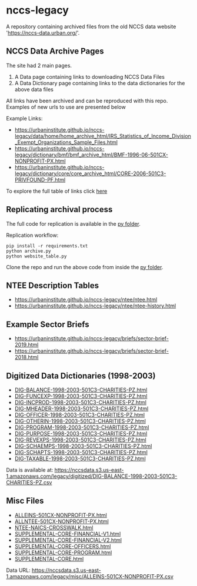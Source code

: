 # nccs-legacy

A repository containing archived files from the old NCCS data website 'https://nccs-data.urban.org/'. 

## NCCS Data Archive Pages

The site had 2 main pages.

 1. A Data page containing links to downloading NCCS Data Files
 2. A Data Dictionary page containing links to the data dictionaries for the above data files

All links have been archived and can be reproduced with this repo. Examples of new urls to use are presented below

Example Links:

* https://urbaninstitute.github.io/nccs-legacy/data/home/home_archive_html/IRS_Statistics_of_Income_Division_Exempt_Organizations_Sample_Files.html
* https://urbaninstitute.github.io/nccs-legacy/dictionary/bmf/bmf_archive_html/BMF-1996-06-501CX-NONPROFIT-PX.html
* https://urbaninstitute.github.io/nccs-legacy/dictionary/core/core_archive_html/CORE-2006-501C3-PRIVFOUND-PF.html

To explore the full table of links click [here](https://github.com/UrbanInstitute/nccs-legacy/blob/main/Archive.md)

## Replicating archival process

The full code for replication is available in the [py folder](https://github.com/UrbanInstitute/nccs-legacy/tree/main/py).

Replication workflow:

```
pip install -r requirements.txt
python archive.py
python website_table.py
```

Clone the repo and run the above code from inside the [py folder](https://github.com/UrbanInstitute/nccs-legacy/tree/main/py).

## NTEE Description Tables

* https://urbaninstitute.github.io/nccs-legacy/ntee/ntee.html
* https://urbaninstitute.github.io/nccs-legacy/ntee/ntee-history.html

## Example Sector Briefs

* https://urbaninstitute.github.io/nccs-legacy/briefs/sector-brief-2019.html
* https://urbaninstitute.github.io/nccs-legacy/briefs/sector-brief-2018.html

## Digitized Data Dictionaries (1998-2003)

- [DIG-BALANCE-1998-2003-501C3-CHARITIES-PZ.html](https://urbaninstitute.github.io/nccs-legacy/dictionary/digitizeddata/digitizeddata_archive_html/DIG-BALANCE-1998-2003-501C3-CHARITIES-PZ.html)
- [DIG-FUNCEXP-1998-2003-501C3-CHARITIES-PZ.html](https://urbaninstitute.github.io/nccs-legacy/dictionary/digitizeddata/digitizeddata_archive_html/DIG-FUNCEXP-1998-2003-501C3-CHARITIES-PZ.html)
- [DIG-INCPROD-1998-2003-501C3-CHARITIES-PZ.html](https://urbaninstitute.github.io/nccs-legacy/dictionary/digitizeddata/digitizeddata_archive_html/DIG-INCPROD-1998-2003-501C3-CHARITIES-PZ.html)
- [DIG-MHEADER-1998-2003-501C3-CHARITIES-PZ.html](https://urbaninstitute.github.io/nccs-legacy/dictionary/digitizeddata/digitizeddata_archive_html/DIG-MHEADER-1998-2003-501C3-CHARITIES-PZ.html)
- [DIG-OFFICER-1998-2003-501C3-CHARITIES-PZ.html](https://urbaninstitute.github.io/nccs-legacy/dictionary/digitizeddata/digitizeddata_archive_html/DIG-OFFICER-1998-2003-501C3-CHARITIES-PZ.html)
- [DIG-OTHERIN-1998-2003-501C3-CHARITIES-PZ.html](https://urbaninstitute.github.io/nccs-legacy/dictionary/digitizeddata/digitizeddata_archive_html/DIG-OTHERIN-1998-2003-501C3-CHARITIES-PZ.html)
- [DIG-PROGRAM-1998-2003-501C3-CHARITIES-PZ.html](https://urbaninstitute.github.io/nccs-legacy/dictionary/digitizeddata/digitizeddata_archive_html/DIG-PROGRAM-1998-2003-501C3-CHARITIES-PZ.html)
- [DIG-PURPOSE-1998-2003-501C3-CHARITIES-PZ.html](https://urbaninstitute.github.io/nccs-legacy/dictionary/digitizeddata/digitizeddata_archive_html/DIG-PURPOSE-1998-2003-501C3-CHARITIES-PZ.html)
- [DIG-REVEXPS-1998-2003-501C3-CHARITIES-PZ.html](https://urbaninstitute.github.io/nccs-legacy/dictionary/digitizeddata/digitizeddata_archive_html/DIG-REVEXPS-1998-2003-501C3-CHARITIES-PZ.html)
- [DIG-SCHAEMPS-1998-2003-501C3-CHARITIES-PZ.html](https://urbaninstitute.github.io/nccs-legacy/dictionary/digitizeddata/digitizeddata_archive_html/DIG-SCHAEMPS-1998-2003-501C3-CHARITIES-PZ.html)
- [DIG-SCHAPTS-1998-2003-501C3-CHARITIES-PZ.html](https://urbaninstitute.github.io/nccs-legacy/dictionary/digitizeddata/digitizeddata_archive_html/DIG-SCHAPTS-1998-2003-501C3-CHARITIES-PZ.html)
- [DIG-TAXABLE-1998-2003-501C3-CHARITIES-PZ.html](https://urbaninstitute.github.io/nccs-legacy/dictionary/digitizeddata/digitizeddata_archive_html/DIG-TAXABLE-1998-2003-501C3-CHARITIES-PZ.html)

Data is available at: https://nccsdata.s3.us-east-1.amazonaws.com/legacy/digitized/DIG-BALANCE-1998-2003-501C3-CHARITIES-PZ.csv

## Misc Files

- [ALLEINS-501CX-NONPROFIT-PX.html](https://urbaninstitute.github.io/nccs-legacy/dictionary/misc/misc_archive_html/ALLEINS-501CX-NONPROFIT-PX.html) 
- [ALLNTEE-501CX-NONPROFIT-PX.html](https://urbaninstitute.github.io/nccs-legacy/dictionary/misc/misc_archive_html/ALLNTEE-501CX-NONPROFIT-PX.html) 
- [NTEE-NAICS-CROSSWALK.html](https://urbaninstitute.github.io/nccs-legacy/dictionary/misc/misc_archive_html/NTEE-NAICS-CROSSWALK.html) 
- [SUPPLEMENTAL-CORE-FINANCIAL-V1.html](https://urbaninstitute.github.io/nccs-legacy/dictionary/misc/misc_archive_html/SUPPLEMENTAL-CORE-FINANCIAL-V1.html) 
- [SUPPLEMENTAL-CORE-FINANCIAL-V2.html](https://urbaninstitute.github.io/nccs-legacy/dictionary/misc/misc_archive_html/SUPPLEMENTAL-CORE-FINANCIAL-V2.html) 
- [SUPPLEMENTAL-CORE-OFFICERS.html](https://urbaninstitute.github.io/nccs-legacy/dictionary/misc/misc_archive_html/SUPPLEMENTAL-CORE-OFFICERS.html) 
- [SUPPLEMENTAL-CORE-PROGRAM.html](https://urbaninstitute.github.io/nccs-legacy/dictionary/misc/misc_archive_html/SUPPLEMENTAL-CORE-PROGRAM.html) 
- [SUPPLEMENTAL-CORE.html](https://urbaninstitute.github.io/nccs-legacy/dictionary/misc/misc_archive_html/SUPPLEMENTAL-CORE.html) 

Data URL: https://nccsdata.s3.us-east-1.amazonaws.com/legacy/misc/ALLEINS-501CX-NONPROFIT-PX.csv

